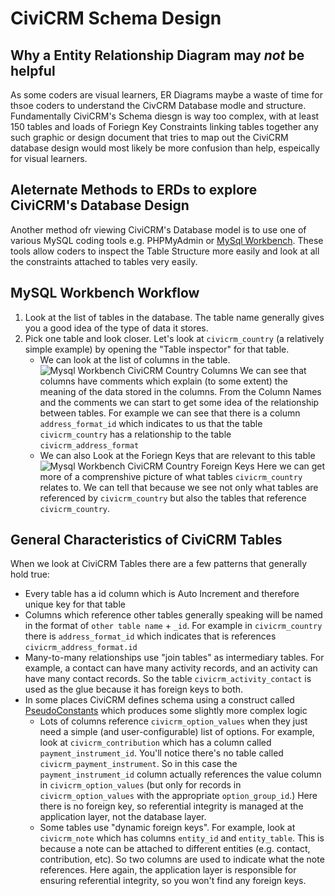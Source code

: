 # CiviCRM Schema Design

## Why a Entity Relationship Diagram may *not* be helpful

As some coders are visual learners, ER Diagrams maybe a waste of time for thsoe coders to understand the CivCRM Database modle and structure. Fundamentally CiviCRM's Schema diesgn is way too complex, with at least 150 tables and loads of Foriegn Key Constraints linking tables together any such graphic or design document that tries to map out the CiviCRM database design would most likely be more confusion than help, espeically for visual learners.

## Aleternate Methods to ERDs to explore CiviCRM's Database Design

Another method ofr viewing CiviCRM's Database model is to use one of various MySQL coding tools e.g. PHPMyAdmin or [MySql Workbench](https://www.mysql.com/products/workbench/). These tools allow coders to inspect the Table Structure more easily and look at all the constraints attached to tables very easily.

## MySQL Workbench Workflow

1. Look at the list of tables in the database. The table name generally gives you a good idea of the type of data it stores.
2. Pick one table and look closer. Let's look at `civicrm_country` (a relatively simple example) by opening the "Table inspector" for that table.
    - We can look at the list of columns in the table.
    ![Mysql Workbench CiviCRM Country Columns](/img/mysql_workbench_civicrm_country_tables.png)
    We can see that columns have comments which explain (to some extent) the meaning of the data stored in the columns. From the Column Names and the comments we can start to get some idea of the relationship between tables. For example we can see that there is a column `address_format_id` which indicates to us that the table `civicrm_country` has a relationship to the table `civicrm_address_format`
    - We can also Look at the Foriegn Keys that are relevant to this table
  ![Mysql Workbench CiviCRM Country Foreign Keys](/img/mysql_workbench_civicrm_country_foreign_keys.png)
  Here we can get more of a comprenshive picture of what tables `civicrm_country` relates to. We can tell that because we see not only what tables are referenced by `civicrm_country` but also the tables that reference `civicrm_country`. 

## General Characteristics of CiviCRM Tables

When we look at CiviCRM Tables there are a few patterns that generally hold true:

- Every table has a id column which is Auto Increment and therefore unique key for that table
- Columns which reference other tables generally speaking will be named in the format of `other table name` + `_id`. For example in `civicrm_country` there is `address_format_id` which indicates that is references `civicrm_address_format.id`
- Many-to-many relationships use "join tables" as intermediary tables. For example, a contact can have many activity records, and an activity can have many contact records. So the table `civicrm_activity_contact` is used as the glue because it has foreign keys to both.
- In some places CiviCRM defines schema using a construct called [PseudoConstants](/framework/database/schema-definition#table-field-pseudoconstant) which produces some slightly more complex logic
    - Lots of columns reference `civicrm_option_values` when they just need a simple (and user-configurable) list of options. For example, look at `civicrm_contribution` which has a column called `payment_instrument_id`. You'll notice there's no table called `civicrm_payment_instrument`. So in this case the `payment_instrument_id` column actually references the value column in `civicrm_option_values` (but only for records in `civicrm_option_values` with the appropriate `option_group_id`.) Here there is no foreign key, so referential integrity is managed at the application layer, not the database layer.
    - Some tables use "dynamic foreign keys". For example, look at `civicrm_note` which has columns `entity_id` and `entity_table`. This is because a note can be attached to different entities (e.g. contact, contribution, etc). So two columns are used to indicate what the note references. Here again, the application layer is responsible for ensuring referential integrity, so you won't find any foreign keys.
